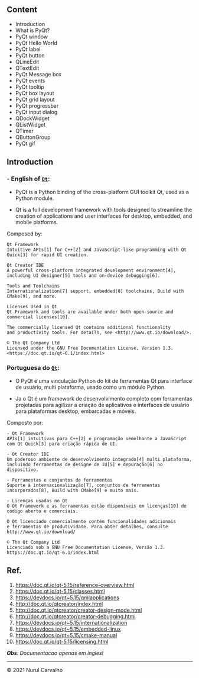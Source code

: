 ## Content

- Introduction
- What is PyQt?
- PyQt window
- PyQt Hello World
- PyQt label
- PyQt button
- QLineEdit
- QTextEdit
- PyQt Message box
- PyQt events
- PyQt tooltip
- PyQt box layout
- PyQt grid layout
- PyQt progressbar
- PyQt input dialog
- QDockWidget
- QListWidget
- QTimer
- QButtonGroup
- PyQt gif

## Introduction 

### - English of [`Qt`](https://www.qt.io/):
  
- PyQt is a Python binding of the cross-platform GUI toolkit Qt, used as a Python module.
  
- Qt is a full development framework with tools designed to streamline the creation of applications and user interfaces for desktop, embedded, and mobile platforms.
    
Composed by:

    Qt Framework
    Intuitive APIs[1] for C++[2] and JavaScript-like programming with Qt Quick[3] for rapid UI creation.
    
    Qt Creator IDE
    A powerful cross-platform integrated development environment[4], including UI designer[5] tools and on-device debugging[6].
    
    Tools and Toolchains
    Internationalization[7] support, embedded[8] toolchains, Build with CMake[9], and more.
    
    Licenses Used in Qt
    Qt Framework and tools are available under both open-source and commercial licenses[10].
    
    The commercially licensed Qt contains additional functionality
    and productivity tools. For details, see <http://www.qt.io/download/>.
    
    © The Qt Company Ltd
    Licensed under the GNU Free Documentation License, Version 1.3.
    <https://doc.qt.io/qt-6.1/index.html>

### Portuguesa do [`Qt`](https://www.qt.io/):

- O PyQt é uma vinculação Python do kit de ferramentas Qt para interface de usuário, multi plataforma, usado como um módulo Python.

- Ja o Qt é um framework de desenvolvimento completo com ferramentas projetadas para agilizar a criação de aplicativos e interfaces de usuário para plataformas desktop, embarcadas e móveis.

Composto por:

    - Qt Framework
    APIs[1] intuitivas para C++[2] e programação semelhante a JavaScript com Qt Quick[3] para criação rápida de UI.
    
    - Qt Creator IDE
    Um poderoso ambiente de desenvolvimento integrado[4] multi plataforma, 
    incluindo ferramentas de designe de IU[5] e depuração[6] no dispositivo.
    
    - Ferramentas e conjuntos de ferramentas
    Suporte à internacionalização[7], conjuntos de ferramentas incorporados[8], Build with CMake[9] e muito mais.
    
    - Licenças usadas no Qt
    O Qt Framework e as ferramentas estão disponíveis em licenças[10] de código aberto e comerciais.
    
    O Qt licenciado comercialmente contém funcionalidades adicionais
    e ferramentas de produtividade. Para obter detalhes, consulte http://www.qt.io/download/
    
    © The Qt Company Ltd
    Licenciado sob a GNU Free Documentation License, Versão 1.3.
    https://doc.qt.io/qt-6.1/index.html

## Ref.

1. <https://doc.qt.io/qt-5.15/reference-overview.html>
2. <https://doc.qt.io/qt-5.15/classes.html>
3. <https://devdocs.io/qt~5.15/qmlapplications>
4. <http://doc.qt.io/qtcreator/index.html>
5. <http://doc.qt.io/qtcreator/creator-design-mode.html>
6. <http://doc.qt.io/qtcreator/creator-debugging.html>
7. <https://devdocs.io/qt~5.15/internationalization>
8. <https://devdocs.io/qt~5.15/embedded-linux>
9. <https://devdocs.io/qt~5.15/cmake-manual>
10. <https://doc.qt.io/qt-5.15/licensing.html>

_**Obs**: Documentacao apenas em ingles!_

---

&copy; 2021 Nurul Carvalho
